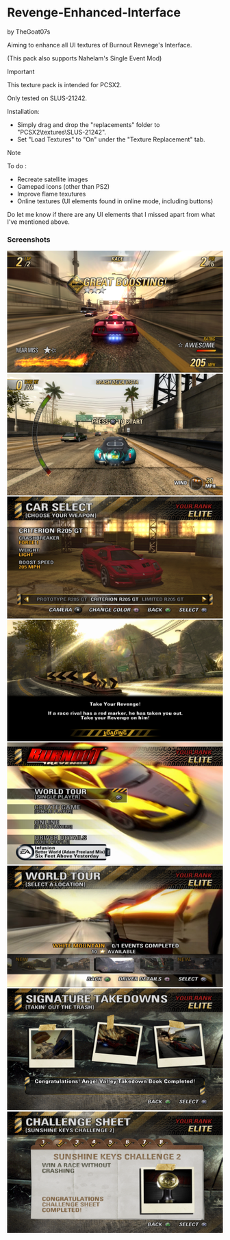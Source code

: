 # Revenge-Enhanced-Interface
by TheGoat07s

Aiming to enhance all UI textures of Burnout Revnege's Interface.

(This pack also supports Nahelam's Single Event Mod)

> [!IMPORTANT]
> This texture pack is intended for PCSX2.
> 
> Only tested on SLUS-21242.
>
> Installation:
> * Simply drag and drop the "replacements" folder to "PCSX2\textures\SLUS-21242".
> * Set "Load Textures" to "On" under the "Texture Replacement" tab.

> [!NOTE]
> To do :
> * Recreate satellite images
> * Gamepad icons (other than PS2)
> * Improve flame texutures
> * Online textures (UI elements found in online mode, including buttons)
>
> Do let me know if there are any UI elements that I missed apart from what I've mentioned above.

### Screenshots
![](screenshots/Gameplay.png)
![](screenshots/Crash.png)
![](screenshots/Garage.png)
![](screenshots/Loading.png)
![](screenshots/Main%20Menu.png)
![](screenshots/Crash%20Nav.png)
![](screenshots/Signature.png)
![](screenshots/Challenge.png)
